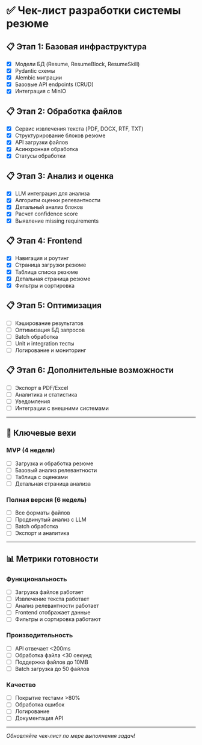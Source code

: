 # ✅ Чек-лист разработки системы резюме

## **📋 Этап 1: Базовая инфраструктура**
- [x] Модели БД (Resume, ResumeBlock, ResumeSkill)
- [x] Pydantic схемы
- [x] Alembic миграции
- [x] Базовые API endpoints (CRUD)
- [x] Интеграция с MinIO

## **📋 Этап 2: Обработка файлов**
- [x] Сервис извлечения текста (PDF, DOCX, RTF, TXT)
- [x] Структурирование блоков резюме
- [x] API загрузки файлов
- [x] Асинхронная обработка
- [x] Статусы обработки

## **📋 Этап 3: Анализ и оценка**
- [x] LLM интеграция для анализа
- [x] Алгоритм оценки релевантности
- [x] Детальный анализ блоков
- [x] Расчет confidence score
- [x] Выявление missing requirements

## **📋 Этап 4: Frontend**
- [x] Навигация и роутинг
- [x] Страница загрузки резюме
- [x] Таблица списка резюме
- [x] Детальная страница резюме
- [x] Фильтры и сортировка

## **📋 Этап 5: Оптимизация**
- [ ] Кэширование результатов
- [ ] Оптимизация БД запросов
- [ ] Batch обработка
- [ ] Unit и integration тесты
- [ ] Логирование и мониторинг

## **📋 Этап 6: Дополнительные возможности**
- [ ] Экспорт в PDF/Excel
- [ ] Аналитика и статистика
- [ ] Уведомления
- [ ] Интеграции с внешними системами

---

## **🎯 Ключевые вехи**

### **MVP (4 недели)**
- [ ] Загрузка и обработка резюме
- [ ] Базовый анализ релевантности
- [ ] Таблица с оценками
- [ ] Детальная страница анализа

### **Полная версия (6 недель)**
- [ ] Все форматы файлов
- [ ] Продвинутый анализ с LLM
- [ ] Batch обработка
- [ ] Экспорт и аналитика

---

## **📊 Метрики готовности**

### **Функциональность**
- [ ] Загрузка файлов работает
- [ ] Извлечение текста работает
- [ ] Анализ релевантности работает
- [ ] Frontend отображает данные
- [ ] Фильтры и сортировка работают

### **Производительность**
- [ ] API отвечает <200ms
- [ ] Обработка файла <30 секунд
- [ ] Поддержка файлов до 10MB
- [ ] Batch загрузка до 50 файлов

### **Качество**
- [ ] Покрытие тестами >80%
- [ ] Обработка ошибок
- [ ] Логирование
- [ ] Документация API

---

*Обновляйте чек-лист по мере выполнения задач!*

